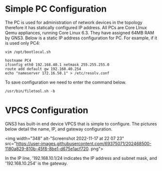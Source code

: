 # Simple PC Configuration

The PC is used for administration of network devices in the topology therefore it has statically configured IP address. All PCs are Core LInux Qemu appliances, running Core Linux 6.3. They have assigned 64MB RAM by GNS3. Below is a static IP address configuration for PC. For example, if it is used only PC4:

```console
vim /opt/bootlocal.sh

hostname PC4
ifconfig eth0 192.168.40.1 netmask 255.255.255.0
route add default gw 192.168.40.254
echo "nameserver 172.16.50.1" > /etc/resolv.conf
```

To save configuration we need to enter the command below.

```console
/usr/bin/filetool.sh -b
```

# VPCS Configuration

GNS3 has built-in end device VPCS that is simple to configure. The pictures below detail the name, IP, and gateway configuration.

<img width="348" alt-"Screenshot 2022-11-17 at 22 07 23" src="https://user-images.githubusercontent.com/69375071/202468500-1180a829-810b-45f8-8be1-d675e1acf720. png">

In the IP line, '192.168.10.1/24 indicates the IP address and subnet mask, and '192.168.10.254' is the gateway.

<ima width="772" alt="Screenshot 2022-11-17 at 22 07 37" src="https://user-images.githubusercontent.com/69375071/202468542-79819814-868b-456-a307-268aa6fda249. png">
  
